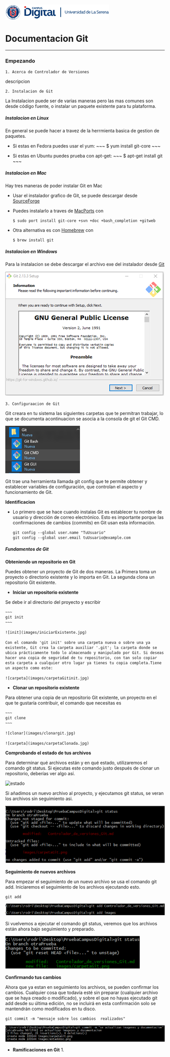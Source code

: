 ![cabecera_48.png](images/header.png)
# Documentacion Git
________

### **Empezando** 

~~~ 
1. Acerca de Controlador de Versiones
~~~

descripcion

~~~
2. Instalacion de Git
~~~
La Instalacion puede ser de varias maneras pero las mas comunes son desde código fuente, o instalar un paquete existente para tu plataforma.

##### **Instalacion en Linux**

En general se puede hacer a travez de la herrmienta basica de gestion de paquetes. 

   - Si estas en Fedora puedes usar el yum:
    ~~~ 
    $ yum install git-core
    ~~~

   - Si estas en Ubuntu puedes prueba con apt-get:
    ~~~
    $ apt-get install git
    ~~~


##### **Instalacion en Mac**

Hay tres maneras de poder instalar Git en Mac

- Usar el instalador grafico de Git, se puede descargar desde
 [SourceForge](http://sourceforge.net/projects/git-osx-installer/)
 
- Puedes instalarlo a traves de [MacPorts](http://www.macports.org) con

    ~~~
    $ sudo port install git-core +svn +doc +bash_completion +gitweb
    ~~~

- Otra alternativa es con [Homebrew](http://brew.sh/) con

    ~~~
    $ brew install git
    ~~~


##### **Instalacion en Windows**

Para la instalacion se debe descargar el archivo exe del instalador desde [Git](http://msysgit.github.com/)

![Instalacion](images/instalador.png)

~~~
3. Configuraacion de Git
~~~

Git creara en tu sistema las siguientes carpetas que te permitran trabajar, lo que se documenta acontinuacion se asocia a la consola de git el Git CMD.

![carpetas](images/carpetaGit.png)

Git trae una herramienta llamada git config que te permite obtener y establecer variables de configuración, que controlan el aspecto y funcionamiento de Git.

**Identificacion**

- Lo primero que se hace cuando instalas Git es establecer tu nombre de usuario y dirección de correo electrónico. Esto es importante porque las confirmaciones de cambios (commits) en Git usan esta información.

    ~~~
    git config --global user.name "TuUsuario"
    git config --global user.email tuUsuario@example.com
    ~~~

##### **Fundamentos de Git** 

**Obteniendo un repositorio en Git**

Puedes obtener un proyecto de Git de dos maneras. La Primera toma un proyecto o directorio existente y lo importa en Git. La segunda clona un repositorio Git existente.     

- **Iniciar un repositorio existente**
   
 Se debe ir al directorio del proyecto y escribir 

    ~~~
    git init
    ~~~

    ![init](images/iniciarExistente.jpg)

    Con el comando 'git init' sobre una carpeta nueva o sobre una ya existente, Git crea la carpeta auxiliar '.git'; la carpeta donde se ubica prácticamente todo lo almacenado y manipulado por Git. Si deseas hacer una copia de seguridad de tu repositorio, con tan solo copiar esta carpeta a cualquier otro lugar ya tienes tu copia completa.Tiene un aspecto como este:
    
    ![carpeta](images/carpetaGitinit.jpg)
   

- **Clonar un repositorio existente**
  
 Para obtener una copia de un repositorio Git existente, un proyecto en el que te gustaría contribuir, el comando que necesitas es

    ~~~
    git clone
    ~~~

    ![clonar](images/clonargit.jpg)
    
    ![carpeta](images/carpetaClonada.jpg)

**Comprobando el estado de tus archivos**

Para determinar qué archivos están y en qué estado, utilizaremos el comando git status. Si ejecutas este comando justo después de clonar un  repositorio, deberías ver algo así.

   ![estado]()
    
Si añadimos un nuevo archivo al proyecto, y ejecutamos git status, se veran los archivos sin seguimiento asi.

   ![estado](images/estadoDoc.png)

**Seguimiento de nuevos archivos**

Para empezar el seguimiento de un nuevo archivo se usa el comando git add. Iniciaremos el seguimiento de los archivos ejecutando esto.

~~~
git add
~~~

   ![add](images/add.png)

Si vuelvemos a ejecutar el comando git status, veremos que los archivos están ahora bajo seguimiento y preparado.

   ![add](images/comprobarAdd.png)


**Confirmando tus cambios**

Ahora que ya estan en seguimiento los archivos, se pueden confirmar los cambios. Cualquier cosa que todavía esté sin preparar (cualquier archivo que se haya creado o modificado), y sobre el que no hayas ejecutado git add desde su última edición, no se incluirá en esta confirmación solo se mantendrán como modificados en tu disco.

~~~
git commit -m "mensaje sobre los cambios  realizados"
~~~

   ![commit](images/commit.png)

- **Ramificaciones en Git** 
    1. 

